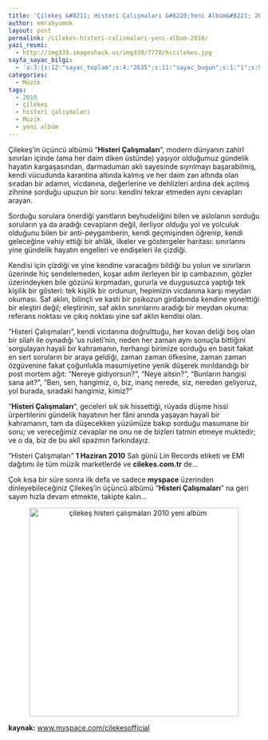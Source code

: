 ```yaml
---
title: 'Çilekeş &#8211; Histeri Çalışmaları &#8220;Yeni Albüm&#8221; 2010'
author: emrahyumuk
layout: post
permalink: /cilekes-histeri-calismalari-yeni-album-2010/
yazi_resmi:
  - http://img339.imageshack.us/img339/7778/hccilekes.jpg
sayfa_sayac_bilgi:
  - 'a:3:{s:12:"sayac_toplam";s:4:"2635";s:11:"sayac_bugun";s:1:"1";s:9:"son_okuma";s:10:"1364909941";}'
categories:
  - Müzik
tags:
  - 2010
  - çilekeş
  - histeri çalışmaları
  - Müzik
  - yeni albüm
---
```

Çilekeş&#8217;in üçüncü albümü &#8220;**Histeri Çalışmaları**&#8220;, modern dünyanın zahirî sınırları içinde (ama her daim diken üstünde) yaşıyor olduğumuz gündelik hayatın kargaşasından, darmaduman aklı sayesinde sıyrılmayı başarabilmiş, kendi vücudunda karantina altında kalmış ve her daim zan altında olan sıradan bir adamın, vicdanına, değerlerine ve dehlizleri ardına dek açılmış zihnine sorduğu upuzun bir soru: kendini tekrar etmeden aynı cevapları arayan.

<!--more-->

Sorduğu sorulara önerdiği yanıtların beyhudeliğini bilen ve aslolanın sorduğu soruların ya da aradığı cevapların değil, ilerliyor olduğu yol ve yolculuk olduğunu bilen bir anti-peygamberin, kendi geçmişinden öğrenip, kendi geleceğine vahiy ettiği bir ahlâk, ilkeler ve göstergeler haritası: sınırlarını yine gündelik hayatın engelleri ve endişeleri ile çizdiği.

Kendisi için çizdiği ve yine kendine varacağını bildiği bu yolun ve sınırların üzerinde hiç sendelemeden, koşar adım ilerleyen bir ip cambazının, gözler üzerindeyken bile gözünü kırpmadan, gururla ve duygusuzca yaptığı tek kişilik bir gösteri: tek kişilik bir ordunun, hepimizin vicdanına karşı meydan okuması. Saf aklın, bilinçli ve kasti bir psikozun girdabında kendine yönelttiği bir eleştiri değil; eleştirinin, saf aklın sınırılarını aradığı bir meydan okuma: referans noktası ve çıkış noktası yine saf aklın kendisi olan.

&#8220;Histeri Çalışmaları&#8221;, kendi vicdanına doğrulttuğu, her kovan deliği boş olan bir silah ile oynadığı &#8216;us ruleti&#8217;nin, neden her zaman aynı sonuçla bittiğini sorgulayan hayali bir kahramanın, herhangi birimize sorduğu en basit fakat en sert soruların bir araya geldiği, zaman zaman öfkesine, zaman zaman özgüvenine fakat çoğunlukla masumiyetine yenik düşerek mırıldandığı bir post mortem ağıt: &#8220;Nereye gidiyorsun?&#8221;, &#8220;Neye aitsin?&#8221;, &#8220;Bunların hangisi sana ait?&#8221;, &#8220;Ben, sen, hangimiz, o, biz, inanç nerede, siz, nereden geliyoruz, yol burada, sıradaki hangimiz, kimiz?&#8221;

&#8220;**Histeri Çalışmaları**&#8220;, geceleri sık sık hissettiği, rüyada düşme hissi ürpertilerini gündelik hayatının her fâni anında yaşayan hayali bir kahramanın, tam da düşecekken yüzümüze bakıp sorduğu masumane bir soru; ve vereceğimiz cevaplar ne onu ne de bizleri tatmin etmeye muktedir; ve o da, biz de bu aklî spazmın farkındayız.

&#8220;Histeri Çalışmaları&#8221; **1 Haziran 2010** Salı günü Lin Records etiketi ve EMI dağıtımı ile tüm müzik marketlerde ve **cilekes.com.tr** de&#8230;

Çok kısa bir süre sonra ilk defa ve sadece **myspace** üzerinden dinleyebileceğiniz Çilekeş&#8217;in üçüncü albümü &#8220;**Histeri Çalışmaları**&#8221; na geri sayım hızla devam etmekte, takipte kalın&#8230;

<p style="text-align: center;">
  <img class="aligncenter" title="çilekeş histeri çalışmaları 2010 yeni albüm" src="http://img94.imageshack.us/img94/6774/histericalismalari.jpg" alt="çilekeş histeri çalışmaları 2010 yeni albüm" width="420" height="419" />
</p>

**kaynak:** <a href="http://www.myspace.com/cilekesofficial" target="_blank">www.myspace.com/cilekesofficial</a>